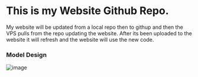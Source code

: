 # This is my Website Github Repo.

My website will be updated from a local repo then to githup and then the VPS pulls from the repo updating the website. After its been uploaded to the website it will refresh and the website will use the new code. 

### Model Design

![image](https://github.com/user-attachments/assets/27e83aa0-a06b-41f8-bb2c-c50309c3ac2a)
